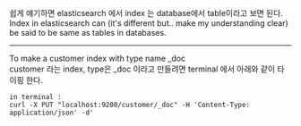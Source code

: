 쉽게 얘기하면 elasticsearch 에서 index 는 database에서 table이라고 보면 된다. <br>
Index in elasticsearch can (it's different but.. make my understanding clear)
be said to be same as tables in databases.

<hr>

To make a customer index with type name _doc<br>
customer 라는 index, type은 _doc 이라고 만들려면 terminal 에서 아래와 같이 타이핑 한다.
```
in terminal : 
curl -X PUT "localhost:9200/customer/_doc" -H 'Content-Type: application/json' -d'
```
   